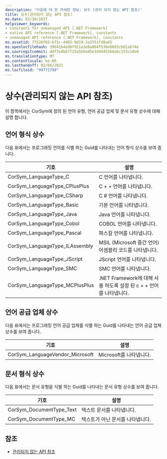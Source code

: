 ```yaml
---
description: '다음에 대 한 자세한 정보: 상수 (관리 되지 않는 API 참조)'
title: 상수(관리되지 않는 API 참조)
ms.date: 03/30/2017
helpviewer_keywords:
- constants for unmanaged API [.NET Framework]
- native API reference [.NET Framework], constants
- unmanaged API reference [.NET Framework], constants
ms.assetid: 77526f65-b71c-4483-9d19-3a3751fd8a45
ms.openlocfilehash: 39641b4a98f921a3e8a004f536e0683cb81ab74e
ms.sourcegitcommit: ddf7edb67715a5b9a45e3dd44536dabc153c1de0
ms.translationtype: MT
ms.contentlocale: ko-KR
ms.lasthandoff: 02/06/2021
ms.locfileid: "99772798"
---
```

# <a name="constants-unmanaged-api-reference"></a>상수(관리되지 않는 API 참조)

이 항목에서는 CorSym에 정의 된 언어 유형, 언어 공급 업체 및 문서 유형 상수에 대해 설명 합니다.  
  
## <a name="language-type-constants"></a>언어 형식 상수  

 다음 표에서는 프로그래밍 언어를 식별 하는 Guid를 나타내는 언어 형식 상수를 보여 줍니다.  
  
|기호|설명|  
|------------|-----------------|  
|CorSym_LanguageType_C|C 언어를 나타냅니다.|  
|CorSym_LanguageType_CPlusPlus|C + + 언어를 나타냅니다.|  
|CorSym_LanguageType_CSharp|C # 언어를 나타냅니다.|  
|CorSym_LanguageType_Basic|기본 언어를 나타냅니다.|  
|CorSym_LanguageType_Java|Java 언어를 나타냅니다.|  
|CorSym_LanguageType_Cobol|COBOL 언어를 나타냅니다.|  
|CorSym_LanguageType_Pascal|파스칼 언어를 나타냅니다.|  
|CorSym_LanguageType_ILAssembly|MSIL (Microsoft 중간 언어) 어셈블리 코드를 나타냅니다.|  
|CorSym_LanguageType_JScript|JScript 언어를 나타냅니다.|  
|CorSym_LanguageType_SMC|SMC 언어를 나타냅니다.|  
|CorSym_LanguageType_MCPlusPlus|.NET Framework에 대해 사용 하도록 설정 된 c + + 언어를 나타냅니다.|  
  
## <a name="language-vendor-constants"></a>언어 공급 업체 상수  

 다음 표에서는 프로그래밍 언어 공급 업체를 식별 하는 Guid를 나타내는 언어 공급 업체 상수를 보여 줍니다.  
  
|기호|설명|  
|------------|-----------------|  
|CorSym_LanguageVendor_Microsoft|Microsoft를 나타냅니다.|  
  
## <a name="document-type-constants"></a>문서 형식 상수  

 다음 표에서는 문서 유형을 식별 하는 Guid를 나타내는 문서 유형 상수를 보여 줍니다.  
  
|기호|설명|  
|------------|-----------------|  
|CorSym_DocumentType_Text|텍스트 문서를 나타냅니다.|  
|CorSym_DocumentType_MC|텍스트가 아닌 문서를 나타냅니다.|  
  
## <a name="see-also"></a>참조

- [관리되지 않는 API 참조](index.md)
